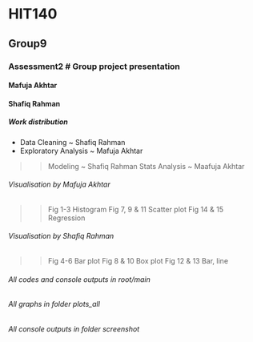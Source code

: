 # HIT140
## Group9 
### Assessment2 # Group project presentation

#### Mafuja Akhtar
#### Shafiq Rahman

##### Work distribution
- Data Cleaning ~ Shafiq Rahman
- Exploratory Analysis ~ Mafuja Akhtar
>> Modeling ~ Shafiq Rahman
>> Stats Analysis ~ Maafuja Akhtar

###### Visualisation by Mafuja Akhtar
>> Fig 1-3 Histogram
>> Fig 7, 9 & 11 Scatter plot
>> Fig 14 & 15 Regression

###### Visualisation by Shafiq Rahman
>> Fig 4-6 Bar plot
>> Fig 8 & 10 Box plot
>> Fig 12 & 13 Bar, line


###### All codes and console outputs in root/main
###### All graphs in folder plots_all
###### All console outputs in folder screenshot
